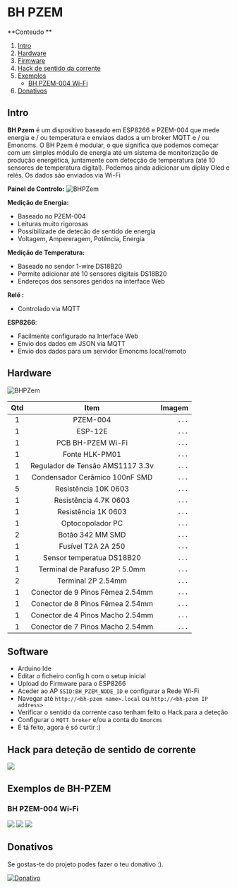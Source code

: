 # BH PZEM



**Conteúdo **   
1. [Intro](#id1)
2. [Hardware](#id2)
3. [Firmware](https://github.com/brunohorta82/Easy-Iot)
4. [Hack de sentido da corrente](#id4)
5. [Exemplos](#id5)
   - [BH PZEM-004 Wi-Fi](#id6)
5. [Donativos](#id7)


## Intro <a name="id1"></a>


**BH Pzem** é um dispositivo baseado em ESP8266 e PZEM-004 que mede energia e / ou temperatura e enviaos dados a um broker MQTT e / ou Emoncms. O BH Pzem é modular, o que significa que podemos começar com um simples módulo de energia até um sistema de monitorização de produção energética, juntamente com detecção de temperatura (até 10 sensores de temperatura digital). Podemos ainda adicionar um diplay Oled e relés.
Os dados são enviados via Wi-Fi

**Painel de Controlo:**
![BHPZem](https://github.com/brunohorta82/BH_PZEM_ESP8266/blob/master/images/current_panel.png)


**Medição de Energia:**
  - Baseado no PZEM-004
  - Leituras muito rigorosas 
  - Possibilizade de detecão de sentido de energia 
  - Voltagem, Ampereragem, Potência, Energia

**Medição de Temperatura:**
  - Baseado no sendor 1-wire DS18B20
  - Permite adicionar até 10 sensores digitais DS18B20
  - Endereços dos sensores geridos na interface Web

**Relé :**
  - Controlado via MQTT

**ESP8266**:
  - Facilmente configurado na Interface Web
  - Envio dos dados em JSON via MQTT
  - Envio dos dados para um servidor Emoncms local/remoto
  
## Hardware <a name="id2"></a>

![BHPZem](https://raw.githubusercontent.com/brunohorta82/BH_PZEM_ESP8266/master/images/PIN_OUT.png)



Qtd | Item | Imagem
:---: | :---: | ---:
1 | PZEM-004 | `...`
1 | ESP-12E | `...`
1 | PCB BH-PZEM Wi-Fi | `...`
1 | Fonte HLK-PM01 | `...`
1 | Regulador de Tensão AMS1117 3.3v | `...`
1 | Condensador Cerâmico 100nF SMD | `...`
5 | Resistência 10K 0603 | `...`
1 | Resistência 4.7K 0603 | `...`
1 | Resistência 1K 0603 | `...`
1 | Optocopolador PC | `...`
2 | Botão 3*4*2 MM SMD | `...`
1 | Fusível T2A 2A 250 | `...`
1 | Sensor temperatua DS18B20 | `...`
1 | Terminal de Parafuso 2P 5.0mm  | `...`
2 | Terminal 2P 2.54mm  | `...`
1 | Conector de 9 Pinos Fêmea 2.54mm | `...`
1 | Conector de 8 Pinos Fêmea 2.54mm | `...`
1 | Conector de 4 Pinos Macho 2.54mm | `...`
1 | Conector de 7 Pinos Macho 2.54mm | `...`


## Software <a name="id3"></a>

- Arduino Ide
- Editar o ficheiro config.h com o setup inicial
- Upload do Firmware para o ESP8266
- Aceder ao AP `SSID:BH_PZEM_NODE_ID` e configurar a Rede Wi-Fi
- Navegar até  `http://<bh-pzem name>.local` ou `http://<bh-pzem IP address>`
- Verificar o sentido da corrente caso tenham feito o Hack para a deteção
- Configurar o `MQTT broker` e/ou a conta do `Emoncms` 
- E tá feito, agora é só curtir :) 


## Hack para deteção de sentido de corrente <a name="id4"></a>

![](https://lh3.googleusercontent.com/7oKvPvdqY3lP6zBprZ33XxJ7tKCSPjcxN2w-OqwHl_1SzNu80wvdnXQUsuom1qUd44zljcSAKoW6R_QD6Fw6dyNdrQpZGyCAt7fK76CRAaeEPu2qT8z-xMeqMLAlgMNtwaDBF7miqPXhsgoQ-rWaterlj8KB61w-i8nbBX3sqG_NviRIJFRPZu4y5Mk5QQHA83q366xY_NipzpD8CfSDKwin57H3Htds_hMZ-07q1bP9mxqiQBRQqcq6nFyu7SyfzQPI7FPg7txX6qM7KTZdOb53coQP14PXP9ZpZgZd6tcLpuRveteLxfdhUHiUXz74R1f_4OeA_25O--yq3BcZT_W89wb5o-ZRAX4VKxyWw7SOmyMhGib1QK7HJxYOTOWC5yf9IasuEWV_vbtsjChd_gD7Al2RD4akmTF-P8RQy6oLgGEKNINEdbHCTc4NhU0PtUVe3b90hhll2i0vlXHoQQ_Dcv1H4UQkiork0te3gWIpN9IEScdoKep3nyKpx4NwDmuup3uilXumtjUWld5qL1ifNlgKCKj39EcPMyswWAbB7pGrEsRqt0L_xvEW9gpEuPkjH6MUEL-biGVslIl6hkCvgLHb1iIcVd2EOjmNMurGXLUkB2KS3h3Vw4LIQRWzvFUrmJfLbP9hZKorvSnoDPO2MfHhwYYeXgx2m2J11w=w800-h402-no)


## Exemplos de BH-PZEM <a name="id5"></a>

### BH PZEM-004 Wi-Fi <a name="id6"></a>
![](https://github.com/brunohorta82/BH_PZEM_ESP8266/blob/master/images/IMG_4417.JPG?raw=true)
![](https://github.com/brunohorta82/BH_PZEM_ESP8266/blob/master/images/IMG_4418.JPG?raw=true)
![](https://github.com/brunohorta82/BH_PZEM_ESP8266/blob/master/images/IMG_4419.JPG?raw=true)

## Donativos<a name="id7"></a>

Se gostas-te do projeto podes fazer o teu donativo :).

[![Donativo](https://img.shields.io/badge/Donate-PayPal-green.svg)](https://www.paypal.me/bhonofre)
